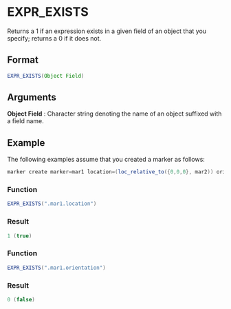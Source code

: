 # EXPR_EXISTS

Returns a 1 if an expression exists in a given field of an object that you specify; returns a 0 if 
it does not.


## Format
```java
EXPR_EXISTS(Object Field)
```

## Arguments
 
**Object Field**
: Character string denoting the name of an object suffixed with a field name.

## Example
The following examples assume that you created a marker as follows:
```java
marker create marker=mar1 location=(loc_relative_to({0,0,0}, mar2)) ori=1,2,3 
```

### Function
```java
EXPR_EXISTS(".mar1.location")
```

### Result
```java
1 (true)
```

### Function
```java
EXPR_EXISTS(".mar1.orientation")
```

### Result
```java
0 (false)
```
